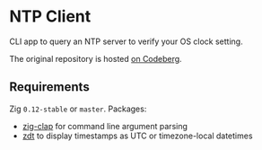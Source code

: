 # NTP Client

CLI app to query an NTP server to verify your OS clock setting.

The original repository is hosted [on Codeberg](https://codeberg.org/FObersteiner/ntp_client).

## Requirements

Zig `0.12-stable` or `master`. Packages:

- [zig-clap](https://github.com/Hejsil/zig-clap) for command line argument parsing
- [zdt](https://codeberg.org/FObersteiner/zdt) to display timestamps as UTC or timezone-local datetimes
